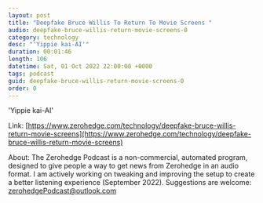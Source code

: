 ```yaml
---
layout: post
title: "Deepfake Bruce Willis To Return To Movie Screens "
audio: deepfake-bruce-willis-return-movie-screens-0
category: technology
desc: "'Yippie kai-AI'"
duration: 00:01:46
length: 106
datetime: Sat, 01 Oct 2022 22:00:00 +0000
tags: podcast
guid: deepfake-bruce-willis-return-movie-screens-0
order: 0
---
```

'Yippie kai-AI'

Link: [https://www.zerohedge.com/technology/deepfake-bruce-willis-return-movie-screens](https://www.zerohedge.com/technology/deepfake-bruce-willis-return-movie-screens)

About: The Zerohedge Podcast is a non-commercial, automated program, designed to give people a way to get news from Zerohedge in an audio format.  I am actively working on tweaking and improving the setup to create a better listening experience (September 2022).  Suggestions are welcome: [zerohedgePodcast@outlook.com](mailto:zerohedgePodcast@outlook.com)